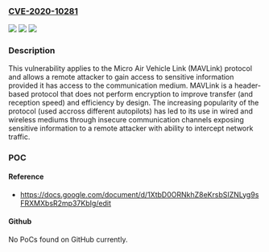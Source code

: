 ### [CVE-2020-10281](https://cve.mitre.org/cgi-bin/cvename.cgi?name=CVE-2020-10281)
![](https://img.shields.io/static/v1?label=Product&message=MAVLink&color=blue)
![](https://img.shields.io/static/v1?label=Version&message=v2.0%20and%20before%20&color=brightgreen)
![](https://img.shields.io/static/v1?label=Vulnerability&message=CWE-319&color=brightgreen)

### Description

This vulnerability applies to the Micro Air Vehicle Link (MAVLink) protocol and allows a remote attacker to gain access to sensitive information provided it has access to the communication medium. MAVLink is a header-based protocol that does not perform encryption to improve transfer (and reception speed) and efficiency by design. The increasing popularity of the protocol (used accross different autopilots) has led to its use in wired and wireless mediums through insecure communication channels exposing sensitive information to a remote attacker with ability to intercept network traffic.

### POC

#### Reference
- https://docs.google.com/document/d/1XtbD0ORNkhZ8eKrsbSIZNLyg9sFRXMXbsR2mp37KbIg/edit

#### Github
No PoCs found on GitHub currently.


